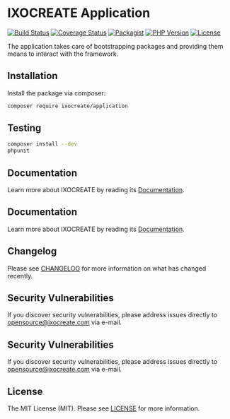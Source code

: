 # IXOCREATE Application

[![Build Status](https://travis-ci.com/ixocreate/application.svg?branch=master)](https://travis-ci.com/ixocreate/application)
[![Coverage Status](https://coveralls.io/repos/github/ixocreate/application/badge.svg?branch=develop)](https://coveralls.io/github/ixocreate/application?branch=develop)
[![Packagist](https://img.shields.io/packagist/v/ixocreate/application.svg)](https://packagist.org/packages/ixocreate/application)
[![PHP Version](https://img.shields.io/packagist/php-v/ixocreate/application.svg)](https://packagist.org/packages/ixocreate/application)
[![License](https://img.shields.io/github/license/ixocreate/application.svg)](LICENSE)

The application takes care of bootstrapping packages and providing them means to interact with the framework.

## Installation

Install the package via composer:

```sh
composer require ixocreate/application
```

## Testing

```sh
composer install --dev
phpunit
```

## Documentation

Learn more about IXOCREATE by reading its [Documentation](https://ixocreate.github.io/).

## Documentation

Learn more about IXOCREATE by reading its [Documentation](https://ixocreate.github.io/).

## Changelog

Please see [CHANGELOG](CHANGELOG.md) for more information on what has changed recently.

## Security Vulnerabilities

If you discover security vulnerabilities, please address issues directly to opensource@ixocreate.com via e-mail.

## Security Vulnerabilities

If you discover security vulnerabilities, please address issues directly to opensource@ixocreate.com via e-mail.

## License

The MIT License (MIT). Please see [LICENSE](LICENSE) for more information.
